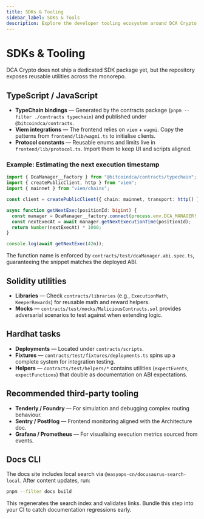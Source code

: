 ```yaml
---
title: SDKs & Tooling
sidebar_label: SDKs & Tools
description: Explore the developer tooling ecosystem around DCA Crypto, including TypeScript SDK patterns, Hardhat helpers, and CLI utilities.
---
```


# SDKs & Tooling

DCA Crypto does not ship a dedicated SDK package yet, but the repository exposes reusable utilities across the monorepo.

## TypeScript / JavaScript

- **TypeChain bindings** — Generated by the contracts package (`pnpm --filter ./contracts typechain`) and published under `@bitcoindca/contracts`.
- **Viem integrations** — The frontend relies on `viem` + `wagmi`. Copy the patterns from `frontend/lib/wagmi.ts` to initialise clients.
- **Protocol constants** — Reusable enums and limits live in `frontend/lib/protocol.ts`. Import them to keep UI and scripts aligned.

### Example: Estimating the next execution timestamp

```typescript title="scripts/estimateNextExec.ts"
import { DcaManager__factory } from "@bitcoindca/contracts/typechain";
import { createPublicClient, http } from "viem";
import { mainnet } from "viem/chains";

const client = createPublicClient({ chain: mainnet, transport: http() });

async function getNextExec(positionId: bigint) {
  const manager = DcaManager__factory.connect(process.env.DCA_MANAGER!, client as any);
  const nextExecAt = await manager.getNextExecutionTime(positionId);
  return Number(nextExecAt) * 1000;
}

console.log(await getNextExec(42n));
```

The function name is enforced by `contracts/test/dcaManager.abi.spec.ts`, guaranteeing the snippet matches the deployed ABI.

## Solidity utilities

- **Libraries** — Check `contracts/libraries` (e.g., `ExecutionMath`, `KeeperRewards`) for reusable math and reward helpers.
- **Mocks** — `contracts/test/mocks/MaliciousContracts.sol` provides adversarial scenarios to test against when extending logic.

## Hardhat tasks

- **Deployments** — Located under `contracts/scripts`.  
- **Fixtures** — `contracts/test/fixtures/deployments.ts` spins up a complete system for integration testing.  
- **Helpers** — `contracts/test/helpers/*` contains utilities (`expectEvents`, `expectFunctions`) that double as documentation on ABI expectations.

## Recommended third-party tooling

- **Tenderly / Foundry** — For simulation and debugging complex routing behaviour.  
- **Sentry / PostHog** — Frontend monitoring aligned with the Architecture doc.  
- **Grafana / Prometheus** — For visualising execution metrics sourced from events.

## Docs CLI

The docs site includes local search via `@easyops-cn/docusaurus-search-local`. After content updates, run:

```bash
pnpm --filter docs build
```

This regenerates the search index and validates links. Bundle this step into your CI to catch documentation regressions early.
